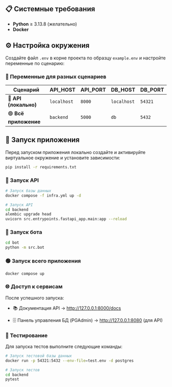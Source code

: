 ## 📋 Системные требования

- **Python** ≥ 3.13.8 (желательно)
- **Docker**

## ⚙️ Настройка окружения

Создайте файл `.env` в корне проекта по образцу `example.env` и настройте переменные по сценарию:

### 🎯 Переменные для разных сценариев

| Сценарий | API_HOST | API_PORT | DB_HOST | DB_PORT |
|----------|----------|----------|---------|---------|
| 🔴 **API (локально)** | `localhost` | `8000` | `localhost` | `54321` |
| 🟢 **Всё приложение** | `backend` | `5000` | `db` | `5432` |

## 🚀 Запуск приложения

Перед запуском приложения локально создайте и активируйте виртуальное окружение и установите зависимости:
```sh
pip install -r requirements.txt
```

### 🔴 Запуск API
```sh
# Запуск базы данных
docker compose -f infra.yml up -d

# Запуск API
cd backend
alembic upgrade head
uvicorn src.entrypoints.fastapi_app.main:app --reload
```

### 🤖 Запуск бота
```bash
cd bot
python -m src.bot
```

### 🟢 Запуск всего приложения
```sh
docker compose up
```

### 🌐 Доступ к сервисам
После успешного запуска:

- 📚 Документация API → http://127.0.0.1:8000/docs

- 🗄️ Панель управления БД (PGAdmin) → http://127.0.0.1:8080 (для API)

### 🧪 Тестирование
Для запуска тестов выполните следующие команды:
```sh
# Запуск тестовой базы данных
docker run -p 54321:5432 --env-file=test.env -d postgres

# Запуск тестов
cd backend
pytest
```